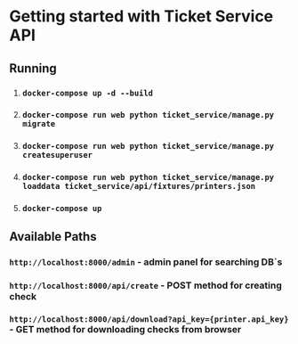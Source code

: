 # Getting started with Ticket Service API

## Running

1) ### `docker-compose up -d --build`
2) ### `docker-compose run web python ticket_service/manage.py migrate`
3) ### `docker-compose run web python ticket_service/manage.py createsuperuser`
4) ### `docker-compose run web python ticket_service/manage.py loaddata ticket_service/api/fixtures/printers.json`
5) ### `docker-compose up`

## Available Paths

### `http://localhost:8000/admin` - admin panel for searching DB`s

### `http://localhost:8000/api/create` - POST method for creating check

### `http://localhost:8000/api/download?api_key={printer.api_key}` - GET method for downloading checks from browser